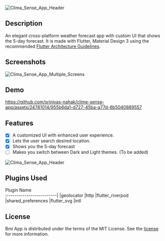 ![Clima_Sense_App_Header](https://github.com/srinivas-nahak/clime-sense-app/assets/24781014/5d9ab30b-223d-4737-8f18-625474f9a8fd)


## Description
An elegant cross-platform weather forecast app with custom UI that shows the 5-day forecast. It is made with Flutter, Material Design 3 using the recommended <a href="https://docs.flutter.dev/resources/architectural-overview">Flutter Architecture Guidelines</a>.

## Screenshots

![Clima_Sense_App_Multiple_Screens](https://github.com/srinivas-nahak/clime-sense-app/assets/24781014/b4a55475-1bc5-435e-9886-ec3dc5a8d9eb)



## Demo

https://github.com/srinivas-nahak/clime-sense-app/assets/24781014/955b6da1-d727-45ba-a77d-6b5040889557



## Features
- [x] A customized UI with enhanced user experience.
- [x] Lets the user search desired location.
- [x] Shows you the 5-day forecast
- [ ] Makes you switch between Dark and Light themes. (To be added)

![Clima_Sense_App_Header](https://github.com/srinivas-nahak/clime-sense-app/assets/24781014/5020d32b-0a88-4372-bcc9-dc0dea0d0437)

## Plugins Used
Plugin Name    
:-------------------------|
|geolocator
|http
|flutter_riverpod
|shared_preferences
|flutter_svg
|intl

## License

Bmi App is distributed under the terms of the MIT License. See the
[license](LICENSE) for more information.
